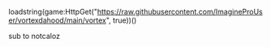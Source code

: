 loadstring(game:HttpGet("https://raw.githubusercontent.com/ImagineProUser/vortexdahood/main/vortex", true))()




sub to notcaloz
